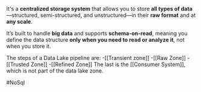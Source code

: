 It's a **centralized storage system** that allows you to store **all types of data**—structured, semi-structured, and unstructured—in their **raw format** and at **any scale**.

It’s built to handle **big data** and supports **schema-on-read**, meaning you define the data structure **only when you need to read or analyze it**, not when you store it.

The steps of a Data Lake pipeline are:
	-[[Transient zone]] 
	-[[Raw Zone]]
	-[[Trusted Zone]]
	-[[Refined Zone]]
	The last is the [[Consumer System]], which is not part of the data lake zone.

#NoSql